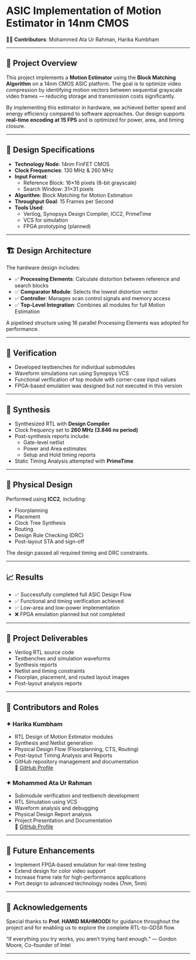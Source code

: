 # ASIC Implementation of Motion Estimator in 14nm CMOS
 
👨‍💻 **Contributors**: Mohammed Ata Ur Rahman, Harika Kumbham   

---

## 🧠 Project Overview

This project implements a **Motion Estimator** using the **Block Matching Algorithm** on a 14nm CMOS ASIC platform. The goal is to optimize video compression by identifying motion vectors between sequential grayscale video frames — reducing storage and transmission costs significantly.

By implementing this estimator in hardware, we achieved better speed and energy efficiency compared to software approaches. Our design supports **real-time encoding at 15 FPS** and is optimized for power, area, and timing closure.

---

## 📐 Design Specifications

- **Technology Node**: 14nm FinFET CMOS  
- **Clock Frequencies**: 130 MHz & 260 MHz  
- **Input Format**:  
  - Reference Block: 16×16 pixels (8-bit grayscale)  
  - Search Window: 31×31 pixels  
- **Algorithm**: Block Matching for Motion Estimation  
- **Throughput Goal**: 15 Frames per Second  
- **Tools Used**:  
  - Verilog, Synopsys Design Compiler, ICC2, PrimeTime  
  - VCS for simulation  
  - FPGA prototyping (planned)

---

## 🏗️ Design Architecture

The hardware design includes:

- ✅ **Processing Elements**: Calculate distortion between reference and search blocks  
- ✅ **Comparator Module**: Selects the lowest distortion vector  
- ✅ **Controller**: Manages scan control signals and memory access  
- ✅ **Top-Level Integration**: Combines all modules for full Motion Estimation

A pipelined structure using 16 parallel Processing Elements was adopted for performance.

---

## 🧪 Verification

- Developed testbenches for individual submodules  
- Waveform simulations run using Synopsys VCS  
- Functional verification of top module with corner-case input values  
- FPGA-based emulation was designed but not executed in this version

---

## 🔧 Synthesis

- Synthesized RTL with **Design Compiler**
- Clock frequency set to **260 MHz (3.846 ns period)**
- Post-synthesis reports include:
  - Gate-level netlist
  - Power and Area estimates
  - Setup and Hold timing reports
- Static Timing Analysis attempted with **PrimeTime**

---

## 🧱 Physical Design

Performed using **ICC2**, including:

- Floorplanning  
- Placement  
- Clock Tree Synthesis  
- Routing  
- Design Rule Checking (DRC)  
- Post-layout STA and sign-off

The design passed all required timing and DRC constraints.

---

## 📈 Results

- ✅ Successfully completed full ASIC Design Flow  
- ✅ Functional and timing verification achieved  
- ✅ Low-area and low-power implementation  
- ❌ FPGA emulation planned but not completed

---

## 📁 Project Deliverables

- Verilog RTL source code  
- Testbenches and simulation waveforms  
- Synthesis reports  
- Netlist and timing constraints  
- Floorplan, placement, and routed layout images  
- Post-layout analysis reports

---

## 👥 Contributors and Roles

### ✦ Harika Kumbham  
- RTL Design of Motion Estimator modules  
- Synthesis and Netlist generation  
- Physical Design Flow (Floorplanning, CTS, Routing)  
- Post-layout Timing Analysis and Reports  
- GitHub repository management and documentation  
🔗 [GitHub Profile](https://github.com/harikakumbham) 

### ✦ Mohammed Ata Ur Rahman  
- Submodule verification and testbench development  
- RTL Simulation using VCS  
- Waveform analysis and debugging  
- Physical Design Report analysis  
- Project Presentation and Documentation  
🔗 [GitHub Profile](https://github.com/mohammedataurrahman)

---

## 🚀 Future Enhancements

- Implement FPGA-based emulation for real-time testing  
- Extend design for color video support  
- Increase frame rate for high-performance applications  
- Port design to advanced technology nodes (7nm, 5nm)

---

## 📝 Acknowledgements

Special thanks to **Prof. HAMID MAHMOODI** for guidance throughout the project and for enabling us to explore the complete RTL-to-GDSII flow.

“If everything you try works, you aren’t trying hard enough.”
— Gordon Moore, Co-founder of Intel

---
